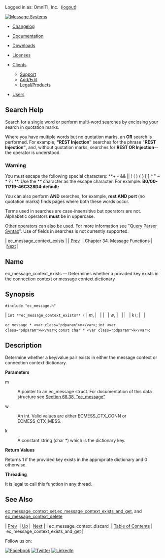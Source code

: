 Logged in as: OmniTI, Inc.  ([logout](https://support.messagesystems.com/logout.php))

[![Message Systems](https://support.messagesystems.com/images/ms-white205.png)](https://support.messagesystems.com/start.php) 

*   [Changelog](https://support.messagesystems.com/start.php?show=changelog)
*   [Documentation](https://support.messagesystems.com/docs/)
*   [Downloads](https://support.messagesystems.com/start.php)

*   [Licenses](https://support.messagesystems.com/license_summary.php)
*   <a href="">Clients</a>
    *   [Support](https://support.messagesystems.com/cs.php)
    *   [Add/Edit](https://support.messagesystems.com/edit_client.php)
    *   [Legal/Products](https://support.messagesystems.com/edit_products.php)
*   [Users](https://support.messagesystems.com/edit_customer.php)

## Search Help

Search for a single word or perform multi-word searches by enclosing your search in quotation marks.

Where you have multiple words but no quotation marks, an **OR** search is performed. For example, **"REST Injection"** searches for the phrase **"REST Injection"**, and, without quotation marks, searches for **REST OR Injection**--the operator is understood.

### Warning

You must escape the following special characters: **+ - && || ! ( ) { } [ ] ^ " ~ * ? : \**. Use the **\** character as the escape character. For example: **B0/00-11719-46C328D4\:default\:**

You can also perform **AND** searches, for example, **rest AND port** (no quotation marks) finds pages where both these words occur.

Terms used in searches are case-insensitive but operators are not. Alphabetic operators **must** be in uppercase.

Other operators can also be used. For more information see "[Query Parser Syntax](https://lucene.apache.org/core/old_versioned_docs/versions/3_0_0/queryparsersyntax.html)". Use of fields in searches is not currently supported.

| ec_message_context_exists |
| [Prev](apis.ec_message_context_discard.php)  | Chapter 34. Message Functions |  [Next](apis.ec_message_context_exists_and_get.php) |

<a name="apis.ec_message_context_exists"></a>
## Name

ec_message_context_exists — Determines whether a provided key exists in the connection context or message context dictionary

## Synopsis

`#include "ec_message.h"`

| `int **ec_message_context_exists** (` | <var class="pdparam">m</var>, |   |
|   | <var class="pdparam">w</var>, |   |
|   | <var class="pdparam">k</var>`)`; |   |

`ec_message * <var class="pdparam">m</var>`;
`int <var class="pdparam">w</var>`;
`const char * <var class="pdparam">k</var>`;<a name="idp27917248"></a>
## Description

Determine whether a key/value pair exists in either the message context or connection context dictionary.

**Parameters**

<dl class="variablelist">

<dt>m</dt>

<dd>

A pointer to an ec_message struct. For documentation of this data structure see [Section 68.38, “ec_message”](structs.ec_message.php "68.38. ec_message")

</dd>

<dt>w</dt>

<dd>

An int. Valid values are either ECMESS_CTX_CONN or ECMESS_CTX_MESS.

</dd>

<dt>k</dt>

<dd>

A constant string (char *) which is the dictionary key.

</dd>

</dl>

**Return Values**

Returns 1 if the provided key exists in the appropriate dictionary and 0 otherwise.

**Threading**

It is legal to call this function in any thread.

<a name="idp27927696"></a>
## See Also

[ec_message_context_set](apis.ec_message_context_set.php "ec_message_context_set"),[ec_message_context_exists_and_get](apis.ec_message_context_exists_and_get.php "ec_message_context_exists_and_get"), and [ec_message_context_delete](apis.ec_message_context_delete.php "ec_message_context_delete")

| [Prev](apis.ec_message_context_discard.php)  | [Up](ec_message.php) |  [Next](apis.ec_message_context_exists_and_get.php) |
| ec_message_context_discard  | [Table of Contents](index.php) |  ec_message_context_exists_and_get |

Follow us on:

[![Facebook](https://support.messagesystems.com/images/icon-facebook.png)](http://www.facebook.com/messagesystems) [![Twitter](https://support.messagesystems.com/images/icon-twitter.png)](http://twitter.com/#!/MessageSystems) [![LinkedIn](https://support.messagesystems.com/images/icon-linkedin.png)](http://www.linkedin.com/company/message-systems)